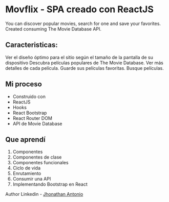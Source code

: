 # Movflix - SPA creado con ReactJS
You can discover popular movies, search for one and save your favorites. Created consuming The Movie Database API.

## Caracteristicas:
Ver el diseño óptimo para el sitio según el tamaño de la pantalla de su dispositivo
Descubra películas populares de The Movie Database.
Ver más detalles de cada película.
Guarde sus películas favoritas.
Busque películas.

## Mi proceso
* Construido con
* ReactJS
* Hooks
* React Bootstrap
* React Router DOM
* API de Movie Database

## Que aprendí
1. Componentes
2. Componentes de clase
3. Componentes funcionales
4. Ciclo de vida
5. Enrutamiento
6. Consumir una API
7. Implementando Bootstrap en React

Author
Linkedin - [Jhonathan Antonio](https://www.linkedin.com/in/jantoniocolque)
